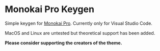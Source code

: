 # Monokai Pro Keygen

Simple keygen for [Monokai Pro](https://monokai.pro/vscode). Currently only for Visual Studio Code.

MacOS and Linux are untested but theoretical support has been added.

**Please consider supporting the creators of the theme.**